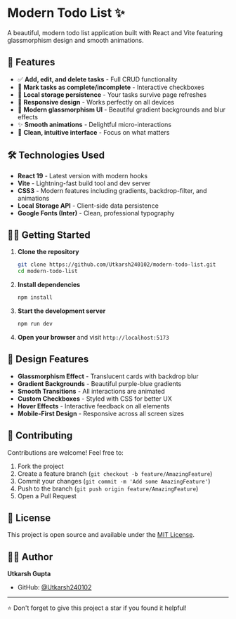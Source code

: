 # Modern Todo List ✨

A beautiful, modern todo list application built with React and Vite featuring glassmorphism design and smooth animations.

## 🚀 Features

- ✅ **Add, edit, and delete tasks** - Full CRUD functionality
- 🔄 **Mark tasks as complete/incomplete** - Interactive checkboxes
- 💾 **Local storage persistence** - Your tasks survive page refreshes
- 📱 **Responsive design** - Works perfectly on all devices
- 🎨 **Modern glassmorphism UI** - Beautiful gradient backgrounds and blur effects
- ✨ **Smooth animations** - Delightful micro-interactions
- 🎯 **Clean, intuitive interface** - Focus on what matters

## 🛠️ Technologies Used

- **React 19** - Latest version with modern hooks
- **Vite** - Lightning-fast build tool and dev server
- **CSS3** - Modern features including gradients, backdrop-filter, and animations
- **Local Storage API** - Client-side data persistence
- **Google Fonts (Inter)** - Clean, professional typography

## 🏃‍♂️ Getting Started

1. **Clone the repository**
   ```bash
   git clone https://github.com/Utkarsh240102/modern-todo-list.git
   cd modern-todo-list
   ```

2. **Install dependencies**
   ```bash
   npm install
   ```

3. **Start the development server**
   ```bash
   npm run dev
   ```

4. **Open your browser** and visit `http://localhost:5173`

## 🎨 Design Features

- **Glassmorphism Effect** - Translucent cards with backdrop blur
- **Gradient Backgrounds** - Beautiful purple-blue gradients
- **Smooth Transitions** - All interactions are animated
- **Custom Checkboxes** - Styled with CSS for better UX
- **Hover Effects** - Interactive feedback on all elements
- **Mobile-First Design** - Responsive across all screen sizes

## 🤝 Contributing

Contributions are welcome! Feel free to:

1. Fork the project
2. Create a feature branch (`git checkout -b feature/AmazingFeature`)
3. Commit your changes (`git commit -m 'Add some AmazingFeature'`)
4. Push to the branch (`git push origin feature/AmazingFeature`)
5. Open a Pull Request

## 📄 License

This project is open source and available under the [MIT License](LICENSE).

## 👨‍💻 Author

**Utkarsh Gupta**
- GitHub: [@Utkarsh240102](https://github.com/Utkarsh240102)

---

⭐ Don't forget to give this project a star if you found it helpful!
